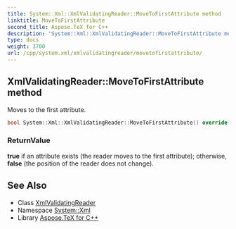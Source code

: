 ```yaml
---
title: System::Xml::XmlValidatingReader::MoveToFirstAttribute method
linktitle: MoveToFirstAttribute
second_title: Aspose.TeX for C++
description: 'System::Xml::XmlValidatingReader::MoveToFirstAttribute method. Moves to the first attribute in C++.'
type: docs
weight: 3700
url: /cpp/system.xml/xmlvalidatingreader/movetofirstattribute/
---
```

## XmlValidatingReader::MoveToFirstAttribute method


Moves to the first attribute.

```cpp
bool System::Xml::XmlValidatingReader::MoveToFirstAttribute() override
```


### ReturnValue

**true** if an attribute exists (the reader moves to the first attribute); otherwise, **false** (the position of the reader does not change).

## See Also

* Class [XmlValidatingReader](../)
* Namespace [System::Xml](../../)
* Library [Aspose.TeX for C++](../../../)
